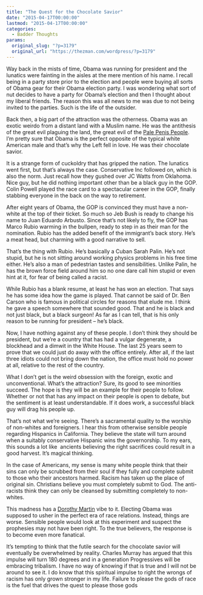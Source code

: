 ```yaml
---
title: "The Quest for the Chocolate Savior"
date: "2015-04-17T00:00:00"
lastmod: "2015-04-17T00:00:00"
categories:
  - Badder Thoughts
params:
  original_slug: "?p=3179"
  original_url: "https://thezman.com/wordpress/?p=3179"
---
```


Way back in the mists of time, Obama was running for president and the
lunatics were fainting in the aisles at the mere mention of his name. I
recall being in a party store prior to the election and people were
buying all sorts of Obama gear for their Obama election party. I was
wondering what sort of nut decides to have a party for Obama’s election
and then I thought about my liberal friends. The reason this was all
news to me was due to not being invited to the parties. Such is the life
of the outsider.

Back then, a big part of the attraction was the otherness. Obama was an
exotic weirdo from a distant land with a Muslim name. He was the
antithesis of the great evil plaguing the land, the great evil of the
<a href="https://www.youtube.com/watch?v=bW7Op86ox9g" rel="noopener"
target="_blank">Pale Penis People</a>.  I’m pretty sure that Obama is
the perfect opposite of the typical white American male and that’s why
the Left fell in love. He was their chocolate savior.

It is a strange form of cuckoldry that has gripped the nation. The
lunatics went first, but that’s always the case. Conservative Inc
followed on, which is also the norm. Just recall how they gushed over JC
Watts from Oklahoma. Nice guy, but he did nothing important other than
be a black guy in the GOP. Colin Powell played the race card to a
spectacular career in the GOP, finally stabbing everyone in the back on
the way to retirement.

After eight years of Obama, the GOP is convinced they must have a
non-white at the top of their ticket. So much so Jeb Bush is ready to
change his name to Juan Eduardo Arbusto. Since that’s not likely to fly,
the GOP has Marco Rubio warming in the bullpen, ready to step in as
their man for the nomination. Rubio has the added benefit of the
immigrant’s back story. He’s a meat head, but charming with a good
narrative to sell.

That’s the thing with Rubio. He’s basically a Cuban Sarah Palin. He’s
not stupid, but he is not sitting around working physics problems in his
free time either. He’s also a man of pedestrian tastes and
sensibilities. Unlike Palin, he has the brown force field around him so
no one dare call him stupid or even hint at it, for fear of being called
a racist.

While Rubio has a blank resume, at least he has won an election. That
says he has some idea how the game is played. That cannot be said of Dr.
Ben Carson who is famous in political circles for reasons that elude me.
I think he gave a speech somewhere that sounded good. That and he is
black and not just black, but a black surgeon! As far as I can tell,
that is his only reason to be running for president – he’s black.

Now, I have nothing against any of these people. I don’t think they
should be president, but we’re a country that has had a vulgar
degenerate, a blockhead and a dimwit in the White House. The last 25
years seem to prove that we could just do away with the office entirely.
After all, if the last three idiots could not bring down the nation, the
office must hold no power at all, relative to the rest of the country.

What I don’t get is the weird obsession with the foreign, exotic and
unconventional. What’s the attraction? Sure, its good to see minorities
succeed. The hope is they will be an example for their people to follow.
Whether or not that has any impact on their people is open to debate,
but the sentiment is at least understandable. If it does work, a
successful black guy will drag his people up.

That’s not what we’re seeing. There’s a sacramental quality to the
worship of non-whites and foreigners. I hear this from otherwise
sensible people regarding Hispanics in California. They believe the
state will turn around when a suitably conservative Hispanic wins the
governorship. To my ears, this sounds a lot like  ancients believing the
right sacrifices could result in a good harvest. It’s magical thinking.

In the case of Americans, my sense is many white people think that their
sins can only be scrubbed from their soul if they fully and complete
submit to those who their ancestors harmed. Racism has taken up the
place of original sin. Christians believe you must completely submit to
God. The anti-racists think they can only be cleansed by submitting
completely to non-whites.

This madness has a
<a href="http://en.wikipedia.org/wiki/When_Prophecy_Fails"
rel="noopener" target="_blank">Dorothy Martin</a> vibe to it. Electing
Obama was supposed to usher in the perfect era of race relations.
Instead, things are worse. Sensible people would look at this experiment
and suspect the prophesies may not have been right. To the true
believers, the response is to become even more fanatical.

It’s tempting to think that the futile search for the chocolate savior
will eventually be overwhelmed by reality. Charles Murray has argued
that this impulse will turn 180 degrees and in a generation Progressives
will be embracing tribalism. I have no way of knowing if that is true
and I will not be around to see it. I do know that this spiritual
impulse to right the wrongs of racism has only grown stronger in my
life. Failure to please the gods of race is the fuel that drives the
quest to please those gods
